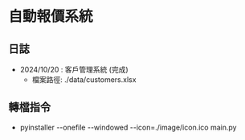 # 自動報價系統

## 日誌
- 2024/10/20 : 客戶管理系統 (完成) 
    - 檔案路徑: ./data/customers.xlsx

## 轉檔指令
- pyinstaller --onefile --windowed --icon=./image/icon.ico main.py
    